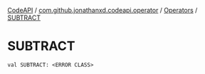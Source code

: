 [CodeAPI](../../index.md) / [com.github.jonathanxd.codeapi.operator](../index.md) / [Operators](index.md) / [SUBTRACT](.)

# SUBTRACT

`val SUBTRACT: <ERROR CLASS>`